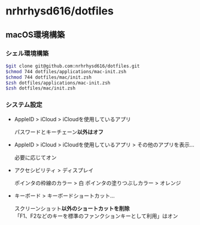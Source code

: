 # nrhrhysd616/dotfiles

## macOS環境構築

### シェル環境構築

```zsh
$git clone git@github.com:nrhrhysd616/dotfiles.git
$chmod 744 dotfiles/applications/mac-init.zsh
$chmod 744 dotfiles/mac/init.zsh
$zsh dotfiles/applications/mac-init.zsh
$zsh dotfiles/mac/init.zsh
```

### システム設定

* AppleID > iCloud > iCloudを使用しているアプリ

  パスワードとキーチェーン**以外はオフ**
  
* AppleID > iCloud > iCloudを使用しているアプリ > その他のアプリを表示…

  必要に応じてオン
  
* アクセシビリティ > ディスプレイ

  ポインタの枠線のカラー > 白
  ポインタの塗りつぶしカラー > オレンジ
  
* キーボード > キーボードショートカット…

  スクリーンショット**以外のショートカットを削除**  
  「F1、F2などのキーを標準のファンクションキーとして利用」はオン
